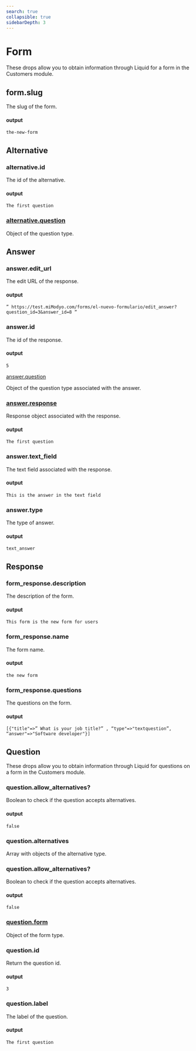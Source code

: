 ```yaml
---
search: true
collapsible: true
sidebarDepth: 3
---
```


# Form

These drops allow you to obtain information through Liquid for a form in the Customers module.

## form.slug

The slug of the form.

#### output

```the-new-form```

## Alternative

### alternative.id

The id of the alternative.

#### output

```The first question```

### [alternative.question](#question)

Object of the question type.

## Answer

### answer.edit_url

The edit URL of the response.

#### output

```” https://test.miModyo.com/forms/el-nuevo-formulario/edit_answer?question_id=3&answer_id=8 “```

### answer.id

The id of the response.

#### output

```5```

[answer.question](#question)

Object of the question type associated with the answer.

### [answer.response](#answer)

Response object associated with the response.

#### output

```The first question```

### answer.text_field

The text field associated with the response.

#### output

```This is the answer in the text field```

### answer.type

The type of answer.

#### output

```text_answer```

## Response

### form_response.description

The description of the form.

#### output

```This form is the new form for users```

### form_response.name

The form name.

#### output

```the new form```

### form_response.questions

The questions on the form.

#### output

```[{"title"=>” What is your job title?” , “type"=>"textquestion”, “answer"=>"Software developer"}] ```

## Question

These drops allow you to obtain information through Liquid for questions on a form in the Customers module.

### question.allow_alternatives?

Boolean to check if the question accepts alternatives.

#### output

```false```

### question.alternatives

Array with objects of the alternative type.

### question.allow_alternatives?

Boolean to check if the question accepts alternatives.

#### output

```false```

### [question.form](#form-form)

Object of the form type.

### question.id

Return the question id.

#### output

```3```

### question.label

The label of the question.

#### output

```The first question```
